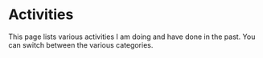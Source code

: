# Activities

This page lists various activities I am doing and have done in the past. You can switch between the various categories.